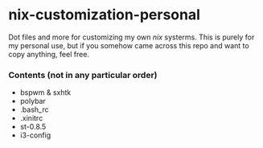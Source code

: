 # nix-customization-personal

Dot files and more for customizing my own *nix* systerms. This is purely for my personal use, but if you somehow came across this repo and want to copy anything, feel free.

### Contents (not in any particular order)

* bspwm & sxhtk
* polybar
* .bash_rc
* .xinitrc
* st-0.8.5
* i3-config
